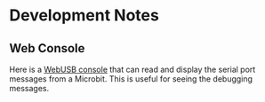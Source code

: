 
# Development Notes

## Web Console

Here is a [WebUSB console](https://bsiever.github.io/microbit-webusb/) that can 
read and display the serial port messages from a Microbit. This is useful for seeing
the debugging messages. 